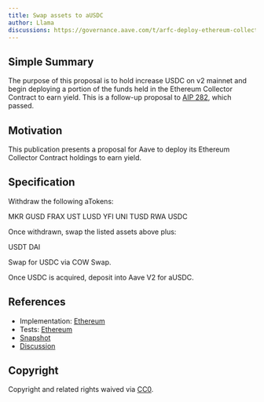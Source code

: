 ```yaml
---
title: Swap assets to aUSDC
author: Llama
discussions: https://governance.aave.com/t/arfc-deploy-ethereum-collector-contract/12205
---
```


## Simple Summary

The purpose of this proposal is to hold increase USDC on v2 mainnet and begin deploying a portion of the funds held in the Ethereum Collector Contract to earn yield. This is a follow-up proposal to [AIP 282](https://app.aave.com/governance/proposal/282/), which passed.

## Motivation

This publication presents a proposal for Aave to deploy its Ethereum Collector Contract holdings to earn yield.

## Specification

Withdraw the following aTokens:

MKR
GUSD
FRAX
UST
LUSD
YFI
UNI
TUSD
RWA USDC

Once withdrawn, swap the listed assets above plus:

USDT
DAI

Swap for USDC via COW Swap.

Once USDC is acquired, deposit into Aave V2 for aUSDC.

## References

- Implementation: [Ethereum](https://github.com/bgd-labs/aave-proposals/blob/main/src/AaveV2_Eth_TreasuryManagement_20230308/AaveV2_Eth_TreasuryManagement_20230308.sol)
- Tests: [Ethereum](https://github.com/bgd-labs/aave-proposals/blob/main/src/AaveV2_Eth_TreasuryManagement_20230308/AaveV2_Eth_TreasuryManagement_20230308.t.sol)
- [Snapshot](https://snapshot.org/#/aave.eth/proposal/0xb4141f12f7ec8e037e6320912b5673fcc5909457d9f6201c018d5c15e5aa5083)
- [Discussion](https://governance.aave.com/t/arfc-deploy-ethereum-collector-contract/12205)

## Copyright

Copyright and related rights waived via [CC0](https://creativecommons.org/publicdomain/zero/1.0/).

